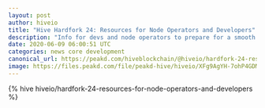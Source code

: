 ```yaml
---
layout: post
author: hiveio
title: "Hive Hardfork 24: Resources for Node Operators and Developers"
description: "Info for devs and node operators to prepare for a smooth hardfork deployment"
date: 2020-06-09 06:00:51 UTC
categories: news core development
canonical_url: https://peakd.com/hiveblockchain/@hiveio/hardfork-24-resources-for-node-operators-and-developers
image: https://files.peakd.com/file/peakd-hive/hiveio/XFg9AgYH-7ohP4GDMGPrU6KTuuW27Tq6en5JYHcVeXL6fAJ1RujUw3NULjf8Ndi8hyaTt3Nrng1MpPziTt4u4FZf5Jr5WdpPFzB1K3SX51ToL.jpg
---
```

{% hive hiveio/hardfork-24-resources-for-node-operators-and-developers %}

